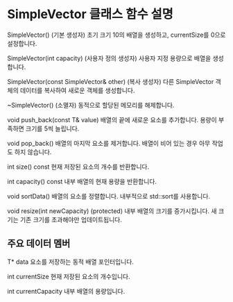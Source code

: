 # SimpleVector 클래스 함수 설명

SimpleVector() (기본 생성자)
초기 크기 10의 배열을 생성하고, currentSize를 0으로 설정합니다.

SimpleVector(int capacity) (사용자 정의 생성자)
사용자 지정 용량으로 배열을 생성합니다.

SimpleVector(const SimpleVector& other) (복사 생성자)
다른 SimpleVector 객체의 데이터를 복사하여 새로운 객체를 생성합니다.

~SimpleVector() (소멸자)
동적으로 할당된 메모리를 해제합니다.

void push_back(const T& value)
배열의 끝에 새로운 요소를 추가합니다. 용량이 부족하면 크기를 5씩 늘립니다.

void pop_back()
배열의 마지막 요소를 제거합니다. 배열이 비어 있는 경우 아무 작업도 하지 않습니다.

int size() const
현재 저장된 요소의 개수를 반환합니다.

int capacity() const
내부 배열의 현재 용량을 반환합니다.

void sortData()
배열의 요소를 정렬합니다. 내부적으로 std::sort를 사용합니다.

void resize(int newCapacity) (protected)
내부 배열의 크기를 증가시킵니다. 새 크기는 기존 크기를 초과해야만 업데이트됩니다.

## 주요 데이터 멤버
T* data
요소를 저장하는 동적 배열 포인터입니다.

int currentSize
현재 저장된 요소의 개수입니다.

int currentCapacity
내부 배열의 용량입니다.
